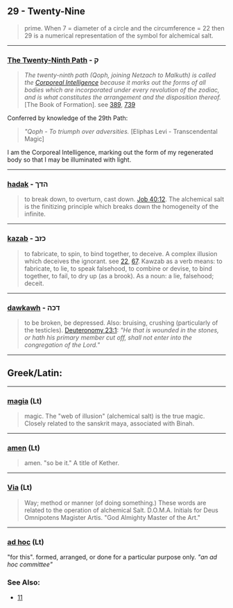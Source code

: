 ## 29 - Twenty-Nine
> prime. When 7 = diameter of a circle and the circumference = 22 then 29 is a numerical representation of the symbol for alchemical salt.

---

### [The Twenty-Ninth Path](/keys/Q) - ק
> *The twenty-ninth path (Qoph, joining Netzach to Malkuth) is called the [Corporeal Intelligence](/keys/ShKL.MVGShM) because it marks out the forms of all bodies which are incorporated under every revolution of the zodiac, and is what constitutes the arrangement and the disposition thereof.* [The Book of Formation]. see [389](389), [739](739)

Conferred by knowledge of the 29th Path:

> *"Qoph - To triumph over adversities.* [Eliphas Levi - Transcendental Magic]

I am the Corporeal Intelligence, marking out the form of my regenerated body so that I may be illuminated with light.

---

### [hadak](/keys/HDK) - הדך
> to break down, to overturn, cast down. [Job 40:12](http://biblehub.com/job/40-12.htm). The alchemical salt is the finitizing principle which breaks down the homogeneity of the infinite.

---

### [kazab](/keys/KZB) - כזב
> to fabricate, to spin, to bind together, to deceive. A complex illusion which deceives the ignorant. see [22](22), [67](67). Kawzab as a verb means: to fabricate, to lie, to speak falsehood, to combine or devise, to bind together, to fail, to dry up (as a brook). As a noun: a lie, falsehood; deceit.

---

### [dawkawh](/keys/DKH) - דכה
> to be broken, be depressed. Also: bruising, crushing (particularly of the testicles). [Deuteronomy 23:1](http://biblehub.com/deuteronomy/23-1.htm): *"He that is wounded in the stones, or hath his primary member cut off, shall not enter into the congregation of the Lord."*

---

## Greek/Latin:

---

### [magia](/latin?word=magia) (Lt)
> magic. The "web of illusion" (alchemical salt) is the true magic. Closely related to the sanskrit maya, associated with Binah.

---

### [amen](/latin?word=amen) (Lt)
> amen. "so be it." A title of Kether.

---

### [Via](/latin?word=Via) (Lt)
> Way; method or manner (of doing something.) These words are related to the operation of alchemical Salt. D.O.M.A. Initials for Deus Omnipotens Magister Artis. "God Almighty Master of the Art."

---

### [ad hoc](/latin?word=ad+hoc) (Lt)
"for this". formed, arranged, or done for a particular purpose only. *"an ad hoc committee"*

### See Also:

- [11](11)